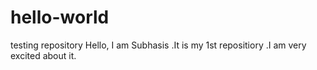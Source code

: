 # hello-world
testing repository
Hello, I am Subhasis .It is my 1st repositiory .I am very excited about it.
